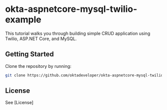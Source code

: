 # okta-aspnetcore-mysql-twilio-example
This tutorial walks you through building simple CRUD application using Twilio, ASP.NET Core, and MySQL.

## Getting Started

Clone the repository by running:

```sh
git clone https://github.com/oktadeveloper/okta-aspnetcore-mysql-twilio-example.git
```

## License
See [License]

